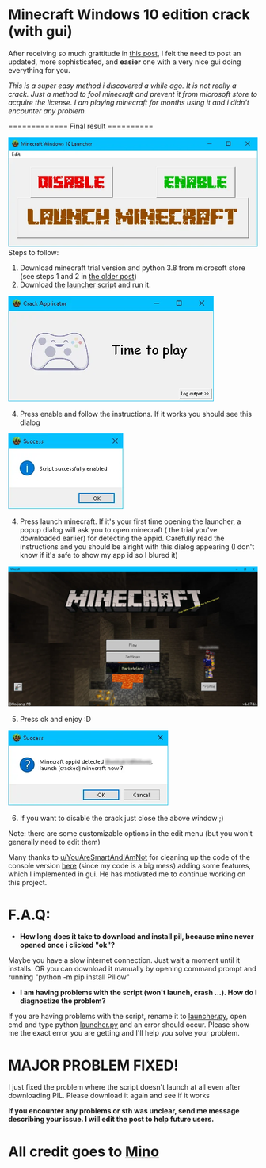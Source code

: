 
# Minecraft Windows 10 edition crack (with gui)

After receiving so much grattitude in  [this post](https://www.reddit.com/r/CrackSupport/comments/p7c3jb/finally_minecraft_windows_10_crack/), I felt the need to post an updated, more sophisticated, and  **easier**  one with a very nice gui doing everything for you.

_This is a super easy method i discovered a while ago. It is not really a crack. Just a method to fool minecraft and prevent it from microsoft store to acquire the license. I am playing minecraft for months using it and i didn't encounter any problem._

============= Final result ==========

![r/CrackSupport - Minecraft Windows 10 edition crack (with gui)](https://github.com/misike12/Minecraft-Windows-10-edition-crack-with-gui-/raw/main/Assets-to-readme/1mrqm11yfpj71.webp)
Steps to follow:
1.  Download minecraft trial version and python 3.8 from microsoft store (see steps 1 and 2 in  [the older post](https://www.reddit.com/r/PiratedGames/comments/p7c4a6/finally_minecraft_windows_10_crack/))
2.  Download  [the launcher script](https://drive.google.com/file/d/1ebSksO9o7JRLe_O7iYKBFY9u0rbSDNaf/view?usp=sharing)  and run it.

![r/CrackSupport - Minecraft Windows 10 edition crack (with gui)](https://github.com/misike12/Minecraft-Windows-10-edition-crack-with-gui-/raw/main/Assets-to-readme/ftiwqxp0gpj71.webp)

4. Press enable and follow the instructions. If it works you should see this dialog

![r/CrackSupport - Minecraft Windows 10 edition crack (with gui)](https://github.com/misike12/Minecraft-Windows-10-edition-crack-with-gui-/raw/main/Assets-to-readme/jrsry60zfpj71.webp)

4. Press launch minecraft. If it's your first time opening the launcher, a popup dialog will ask you to open minecraft ( the trial you've downloaded earlier) for detecting the appid. Carefully read the instructions and you should be alright with this dialog appearing (I don't know if it's safe to show my app id so I blured it)

![r/CrackSupport - Minecraft Windows 10 edition crack (with gui)](https://github.com/misike12/Minecraft-Windows-10-edition-crack-with-gui-/raw/main/Assets-to-readme/vfmrmp2xfpj71.webp)

5. Press ok and enjoy :D

![r/CrackSupport - Minecraft Windows 10 edition crack (with gui)](https://github.com/misike12/Minecraft-Windows-10-edition-crack-with-gui-/raw/main/Assets-to-readme/ztdcrpuzfpj71.webp)

6. If you want to disable the crack just close the above window ;)

Note: there are some customizable options in the edit menu (but you won't generally need to edit them)

Many thanks to  [u/YouAreSmartAndIAmNot](https://www.reddit.com/u/YouAreSmartAndIAmNot/)  for cleaning up the code of the console version  [here](https://pastebin.com/dhXbXQ4E)  (since my code is a big mess) adding some features, which I implemented in gui. He has motivated me to continue working on this project.

# F.A.Q:

-   **How long does it take to download and install pil, because mine never opened once i clicked "ok"?**
    

Maybe you have a slow internet connection. Just wait a moment until it installs. OR you can download it manually by opening command prompt and running "python -m pip install Pillow"

-   **I am having problems with the script (won't launch, crash ...). How do I diagnostize the problem?**
    

If you are having problems with the script, rename it to  [launcher.py](https://launcher.py/), open cmd and type python  [launcher.py](https://launcher.py/)  and an error should occur. Please show me the exact error you are getting and I'll help you solve your problem.

# MAJOR PROBLEM FIXED!

I just fixed the problem where the script doesn't launch at all even after downloading PIL. Please download it again and see if it works

**If you encounter any problems or sth was unclear, send me message describing your issue. I will edit the post to help future users.**



# All credit goes to [Mino](https://www.reddit.com/user/Mino260806/)